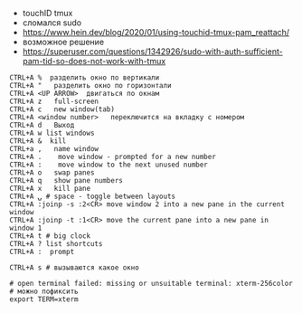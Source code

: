 - touchID tmux
- сломался sudo
- https://www.hein.dev/blog/2020/01/using-touchid-tmux-pam_reattach/
- возможное решение
- https://superuser.com/questions/1342926/sudo-with-auth-sufficient-pam-tid-so-does-not-work-with-tmux

```
CTRL+A %  разделить окно по вертикали
CTRL+A "   разделить окно по горизонтали
CTRL+A <UP ARROW>  двигаться по окнам
CTRL+A z   full-screen
CTRL+A c   new window(tab)
CTRL+A <window number>   переключится на вкладку с номером
CTRL+A d   Выход
CTRL+A w list windows
CTRL+A &  kill
CTRL+a ,   name window
CTRL+A .    move window - prompted for a new number
CTRL+A :    move window to the next unused number
CTRL+A o   swap panes
CTRL+A q   show pane numbers
CTRL+A x   kill pane
CTRL+A ⍽ # space - toggle between layouts
CTRL+A :joinp -s :2<CR> move window 2 into a new pane in the current window
CTRL+A :joinp -t :1<CR> move the current pane into a new pane in window 1
CTRL+A t # big clock
CTRL+A ? list shortcuts
CTRL+A :  prompt

CTRL+A s # вызываются какое окно

# open terminal failed: missing or unsuitable terminal: xterm-256color
# можно пофиксить
export TERM=xterm
```
